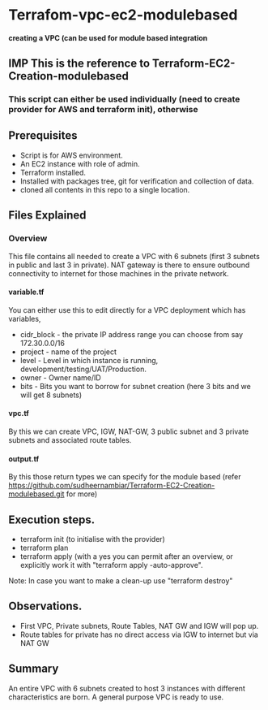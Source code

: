 # Terrafom-vpc-ec2-modulebased
#### creating a VPC (can be used for module based integration

## IMP This is the reference to Terraform-EC2-Creation-modulebased
### This script can either be used individually (need to create provider for AWS and terraform init), otherwise 

## Prerequisites
- Script is for AWS environment.
- An EC2 instance with role of admin. 
- Terraform installed.
- Installed with packages tree, git for verification and collection of data.
- cloned all contents in this repo to a single location.

## Files Explained

### Overview
This file contains all needed to create a VPC with 6 subnets (first 3 subnets in public and last 3 in private). NAT gateway is there to ensure outbound connectivity to internet for those machines in the private network. 

#### variable.tf
You can either use this to edit directly for a VPC deployment which has variables,
- cidr_block  - the private IP address range you can choose from say 172.30.0.0/16
- project     - name of the project
- level       - Level in which instance is running, development/testing/UAT/Production.
- owner       - Owner name/ID
- bits        - Bits you want to borrow for subnet creation (here 3 bits and we will get 8 subnets)

#### vpc.tf
By this we can create VPC, IGW, NAT-GW, 3 public subnet and 3 private subnets and associated route tables.

#### output.tf
By this those return types we can specify for the module based (refer https://github.com/sudheernambiar/Terraform-EC2-Creation-modulebased.git for more)

## Execution steps.
- terraform init (to initialise with the provider)
- terraform plan
- terraform apply (with a yes you can permit after an overview, or explicitly work it with "terraform apply -auto-approve".

Note: In case you want to make a clean-up use "terraform destroy"
## Observations.
- First VPC, Private subnets, Route Tables, NAT GW and IGW will pop up.
- Route tables for private has no direct access via IGW to internet but via NAT GW
## Summary
An entire VPC with 6 subnets created to host 3 instances with different characteristics are born. A general purpose VPC is ready to use.
